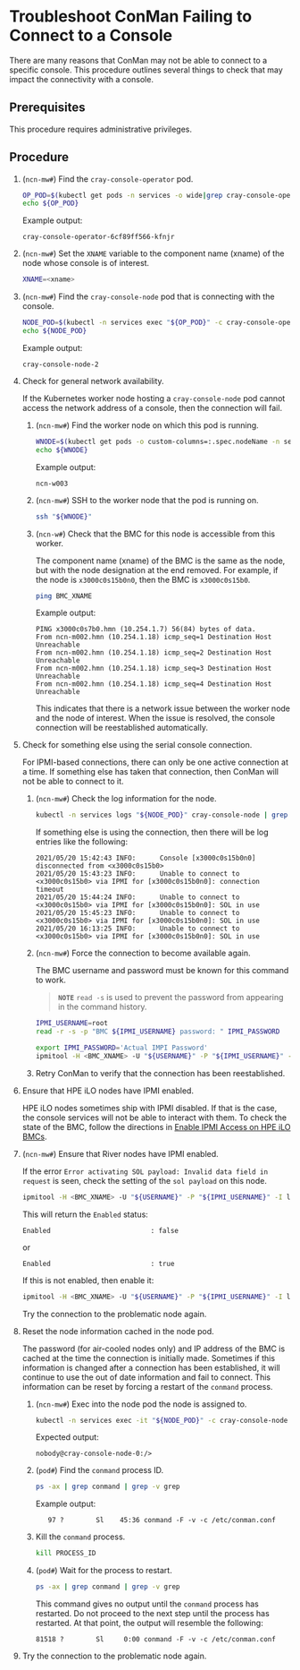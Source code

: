 # Troubleshoot ConMan Failing to Connect to a Console

There are many reasons that ConMan may not be able to connect to a specific console. This procedure outlines several things to check that may impact the connectivity with a console.

## Prerequisites

This procedure requires administrative privileges.

## Procedure

1. (`ncn-mw#`) Find the `cray-console-operator` pod.

    ```bash
    OP_POD=$(kubectl get pods -n services -o wide|grep cray-console-operator|awk '{print $1}')
    echo ${OP_POD}
    ```

    Example output:

    ```text
    cray-console-operator-6cf89ff566-kfnjr
    ```

1. (`ncn-mw#`) Set the `XNAME` variable to the component name (xname) of the node whose console is of interest.

    ```bash
    XNAME=<xname>
    ```

1. (`ncn-mw#`) Find the `cray-console-node` pod that is connecting with the console.

    ```bash
    NODE_POD=$(kubectl -n services exec "${OP_POD}" -c cray-console-operator -- sh -c "/app/get-node ${XNAME}" | jq .podname | sed 's/"//g')
    echo ${NODE_POD}
    ```

    Example output:

    ```text
    cray-console-node-2
    ```

1. Check for general network availability.

    If the Kubernetes worker node hosting a `cray-console-node` pod cannot access the network address
    of a console, then the connection will fail.

    1. (`ncn-mw#`) Find the worker node on which this pod is running.

        ```bash
        WNODE=$(kubectl get pods -o custom-columns=:.spec.nodeName -n services --no-headers "${NODE_POD}")
        echo ${WNODE}
        ```

        Example output:

        ```text
        ncn-w003
        ```

    1. (`ncn-mw#`) SSH to the worker node that the pod is running on.

        ```bash
        ssh "${WNODE}"
        ```

    1. (`ncn-w#`) Check that the BMC for this node is accessible from this worker.

        The component name (xname) of the BMC is the same as the node, but with the node designation at the
        end removed. For example, if the node is `x3000c0s15b0n0`, then the BMC is `x3000c0s15b0`.

        ```bash
        ping BMC_XNAME
        ```

        Example output:

        ```text
        PING x3000c0s7b0.hmn (10.254.1.7) 56(84) bytes of data.
        From ncn-m002.hmn (10.254.1.18) icmp_seq=1 Destination Host Unreachable
        From ncn-m002.hmn (10.254.1.18) icmp_seq=2 Destination Host Unreachable
        From ncn-m002.hmn (10.254.1.18) icmp_seq=3 Destination Host Unreachable
        From ncn-m002.hmn (10.254.1.18) icmp_seq=4 Destination Host Unreachable
        ```

        This indicates that there is a network issue between the worker node and the node of
        interest. When the issue is resolved, the console connection will be reestablished
        automatically.

1. Check for something else using the serial console connection.

    For IPMI-based connections, there can only be one active connection at a time. If
    something else has taken that connection, then ConMan will not be able to connect to it.

    1. (`ncn-mw#`) Check the log information for the node.

        ```bash
        kubectl -n services logs "${NODE_POD}" cray-console-node | grep "${XNAME}"
        ```

        If something else is using the connection, then there will be log entries like the following:

        ```text
        2021/05/20 15:42:43 INFO:      Console [x3000c0s15b0n0] disconnected from <x3000c0s15b0>
        2021/05/20 15:43:23 INFO:      Unable to connect to <x3000c0s15b0> via IPMI for [x3000c0s15b0n0]: connection timeout
        2021/05/20 15:44:24 INFO:      Unable to connect to <x3000c0s15b0> via IPMI for [x3000c0s15b0n0]: SOL in use
        2021/05/20 15:45:23 INFO:      Unable to connect to <x3000c0s15b0> via IPMI for [x3000c0s15b0n0]: SOL in use
        2021/05/20 16:13:25 INFO:      Unable to connect to <x3000c0s15b0> via IPMI for [x3000c0s15b0n0]: SOL in use
        ```

    1. (`ncn-mw#`) Force the connection to become available again.

        The BMC username and password must be known for this command to work.

        > **`NOTE`** `read -s` is used to prevent the password from appearing in the command history.

        ```bash
        IPMI_USERNAME=root
        read -r -s -p "BMC ${IPMI_USERNAME} password: " IPMI_PASSWORD
        ```

        ```bash
        export IPMI_PASSWORD='Actual IMPI Password'
        ipmitool -H <BMC_XNAME> -U "${USERNAME}" -P "${IPMI_USERNAME}" -E -I lanplus sol deactivate
        ```

    1. Retry ConMan to verify that the connection has been reestablished.

1. Ensure that HPE iLO nodes have IPMI enabled.

    HPE iLO nodes sometimes ship with IPMI disabled. If that is the case,
    the console services will not be able to interact with them. To check the state of the BMC,
    follow the directions in
    [Enable IPMI Access on HPE iLO BMCs](../node_management/Enable_ipmi_access_on_HPE_iLO_BMCs.md).

1. (`ncn-mw#`) Ensure that River nodes have IPMI enabled.

    If the error `Error activating SOL payload: Invalid data field in request` is seen, check the
    setting of the `sol payload` on this node.

    ```bash
    ipmitool -H <BMC_XNAME> -U "${USERNAME}" -P "${IPMI_USERNAME}" -I lanplus sol info 3 | grep Enabled
    ```

    This will return the `Enabled` status:

    ```text
    Enabled                         : false
    ```

    or

    ```text
    Enabled                         : true
    ```

    If this is not enabled, then enable it:

    ```bash
    ipmitool -H <BMC_XNAME> -U "${USERNAME}" -P "${IPMI_USERNAME}" -I lanplus sol set enabled true
    ```

    Try the connection to the problematic node again.

1. Reset the node information cached in the node pod.

    The password (for air-cooled nodes only) and IP address of the BMC is cached at the time
    the connection is initially made. Sometimes if this information is changed after a
    connection has been established, it will continue to use the out of date information and
    fail to connect. This information can be reset by forcing a restart of the `conmand`
    process.

    1. (`ncn-mw#`) Exec into the node pod the node is assigned to.

        ```bash
        kubectl -n services exec -it "${NODE_POD}" -c cray-console-node -- bash
        ```

        Expected output:

        ```text
        nobody@cray-console-node-0:/>
        ```

    1. (`pod#`) Find the `conmand` process ID.

        ```bash
        ps -ax | grep conmand | grep -v grep
        ```

        Example output:

        ```text
           97 ?        Sl    45:36 conmand -F -v -c /etc/conman.conf
        ```

    1. Kill the `conmand` process.

        ```bash
        kill PROCESS_ID
        ```

    1. (`pod#`) Wait for the process to restart.

        ```bash
        ps -ax | grep conmand | grep -v grep
        ```

        This command gives no output until the `conmand` process has restarted.
        Do not proceed to the next step until the process has restarted.
        At that point, the output will resemble the following:

        ```text
        81518 ?        Sl     0:00 conmand -F -v -c /etc/conman.conf
        ```

1. Try the connection to the problematic node again.
